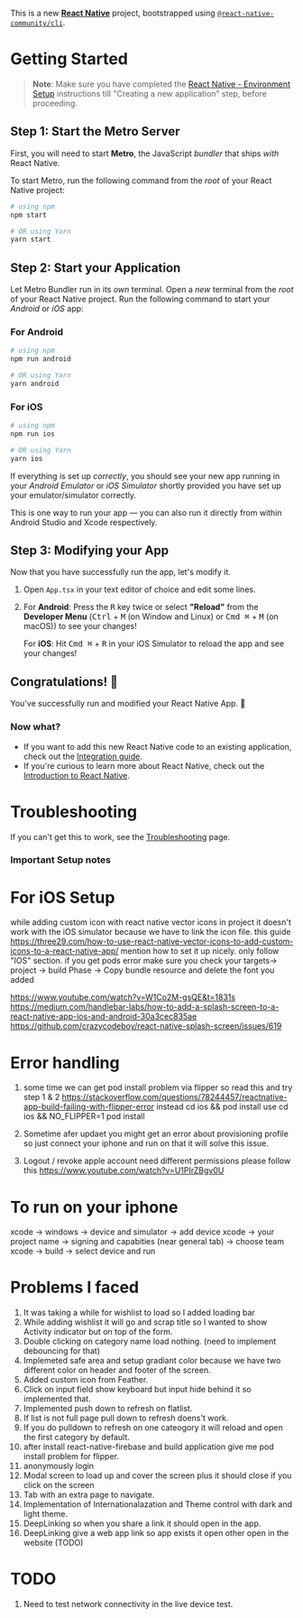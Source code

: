 This is a new [**React Native**](https://reactnative.dev) project, bootstrapped using [`@react-native-community/cli`](https://github.com/react-native-community/cli).

# Getting Started

> **Note**: Make sure you have completed the [React Native - Environment Setup](https://reactnative.dev/docs/environment-setup) instructions till "Creating a new application" step, before proceeding.

## Step 1: Start the Metro Server

First, you will need to start **Metro**, the JavaScript _bundler_ that ships _with_ React Native.

To start Metro, run the following command from the _root_ of your React Native project:

```bash
# using npm
npm start

# OR using Yarn
yarn start
```

## Step 2: Start your Application

Let Metro Bundler run in its _own_ terminal. Open a _new_ terminal from the _root_ of your React Native project. Run the following command to start your _Android_ or _iOS_ app:

### For Android

```bash
# using npm
npm run android

# OR using Yarn
yarn android
```

### For iOS

```bash
# using npm
npm run ios

# OR using Yarn
yarn ios
```

If everything is set up _correctly_, you should see your new app running in your _Android Emulator_ or _iOS Simulator_ shortly provided you have set up your emulator/simulator correctly.

This is one way to run your app — you can also run it directly from within Android Studio and Xcode respectively.

## Step 3: Modifying your App

Now that you have successfully run the app, let's modify it.

1. Open `App.tsx` in your text editor of choice and edit some lines.
2. For **Android**: Press the <kbd>R</kbd> key twice or select **"Reload"** from the **Developer Menu** (<kbd>Ctrl</kbd> + <kbd>M</kbd> (on Window and Linux) or <kbd>Cmd ⌘</kbd> + <kbd>M</kbd> (on macOS)) to see your changes!

   For **iOS**: Hit <kbd>Cmd ⌘</kbd> + <kbd>R</kbd> in your iOS Simulator to reload the app and see your changes!

## Congratulations! :tada:

You've successfully run and modified your React Native App. :partying_face:

### Now what?

- If you want to add this new React Native code to an existing application, check out the [Integration guide](https://reactnative.dev/docs/integration-with-existing-apps).
- If you're curious to learn more about React Native, check out the [Introduction to React Native](https://reactnative.dev/docs/getting-started).

# Troubleshooting

If you can't get this to work, see the [Troubleshooting](https://reactnative.dev/docs/troubleshooting) page.

### Important Setup notes

# For iOS Setup

while adding custom icon with react native vector icons in project it doesn't work with the iOS simulator because we have to link the icon file. this guide https://three29.com/how-to-use-react-native-vector-icons-to-add-custom-icons-to-a-react-native-app/ mention how to set it up nicely. only follow "IOS" section.
if you get pods error make sure you check your targets-> project -> build Phase -> Copy bundle resource and delete the font you added

https://www.youtube.com/watch?v=W1Co2M-gsQE&t=1831s
https://medium.com/handlebar-labs/how-to-add-a-splash-screen-to-a-react-native-app-ios-and-android-30a3cec835ae
https://github.com/crazycodeboy/react-native-splash-screen/issues/619

# Error handling

1. some time we can get pod install problem via flipper so read this and try step 1 & 2 https://stackoverflow.com/questions/78244457/reactnative-app-build-failing-with-flipper-error
   instead cd ios && pod install use cd ios && NO_FLIPPER=1 pod install

2. Sometime afer updaet you might get an error about provisioning profile so just connect your iphone and run on that it will solve this issue.

3. Logout / revoke apple account need different permissions please follow this https://www.youtube.com/watch?v=U1PIrZBgv0U

# To run on your iphone

xcode -> windows -> device and simulator -> add device
xcode -> your project name -> signing and capabities (near general tab) -> choose team
xcode -> build -> select device and run

# Problems I faced

1. It was taking a while for wishlist to load so I added loading bar
2. While adding wishlist it will go and scrap title so I wanted to show Activity indicator but on top of the form.
3. Double clicking on category name load nothing. (need to implement debouncing for that)
4. Implemeted safe area and setup gradiant color because we have two different color on header and footer of the screen.
5. Added custom icon from Feather.
6. Click on input field show keyboard but input hide behind it so implemented that.
7. Implemented push down to refresh on flatlist.
8. If list is not full page pull down to refresh doens't work.
9. If you do pulldown to refresh on one cateogory it will reload and open the first category by default.
10. after install react-native-firebase and build application give me pod install problem for flipper.
11. anonymously login
12. Modal screen to load up and cover the screen plus it should close if you click on the screen
13. Tab with an extra page to navigate.
14. Implementation of Internationalazation and Theme control with dark and light theme.
15. DeepLinking so when you share a link it should open in the app.
16. DeepLinking give a web app link so app exists it open other open in the website (TODO)

# TODO

1. Need to test network connectivity in the live device test.
